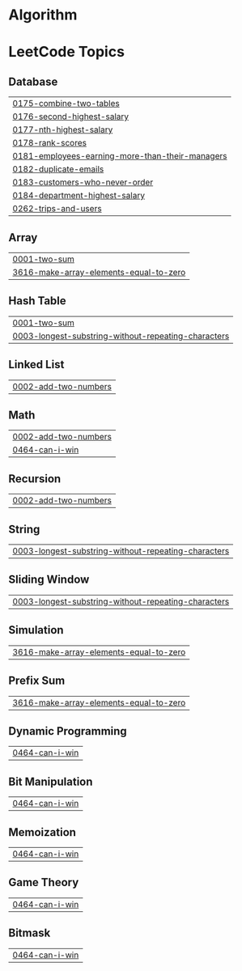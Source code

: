 # Algorithm
<!---LeetCode Topics Start-->
# LeetCode Topics
## Database
|  |
| ------- |
| [0175-combine-two-tables](https://github.com/pwrwpw/Algorithm/tree/master/0175-combine-two-tables) |
| [0176-second-highest-salary](https://github.com/pwrwpw/Algorithm/tree/master/0176-second-highest-salary) |
| [0177-nth-highest-salary](https://github.com/pwrwpw/Algorithm/tree/master/0177-nth-highest-salary) |
| [0178-rank-scores](https://github.com/pwrwpw/Algorithm/tree/master/0178-rank-scores) |
| [0181-employees-earning-more-than-their-managers](https://github.com/pwrwpw/Algorithm/tree/master/0181-employees-earning-more-than-their-managers) |
| [0182-duplicate-emails](https://github.com/pwrwpw/Algorithm/tree/master/0182-duplicate-emails) |
| [0183-customers-who-never-order](https://github.com/pwrwpw/Algorithm/tree/master/0183-customers-who-never-order) |
| [0184-department-highest-salary](https://github.com/pwrwpw/Algorithm/tree/master/0184-department-highest-salary) |
| [0262-trips-and-users](https://github.com/pwrwpw/Algorithm/tree/master/0262-trips-and-users) |
## Array
|  |
| ------- |
| [0001-two-sum](https://github.com/pwrwpw/Algorithm/tree/master/0001-two-sum) |
| [3616-make-array-elements-equal-to-zero](https://github.com/pwrwpw/Algorithm/tree/master/3616-make-array-elements-equal-to-zero) |
## Hash Table
|  |
| ------- |
| [0001-two-sum](https://github.com/pwrwpw/Algorithm/tree/master/0001-two-sum) |
| [0003-longest-substring-without-repeating-characters](https://github.com/pwrwpw/Algorithm/tree/master/0003-longest-substring-without-repeating-characters) |
## Linked List
|  |
| ------- |
| [0002-add-two-numbers](https://github.com/pwrwpw/Algorithm/tree/master/0002-add-two-numbers) |
## Math
|  |
| ------- |
| [0002-add-two-numbers](https://github.com/pwrwpw/Algorithm/tree/master/0002-add-two-numbers) |
| [0464-can-i-win](https://github.com/pwrwpw/Algorithm/tree/master/0464-can-i-win) |
## Recursion
|  |
| ------- |
| [0002-add-two-numbers](https://github.com/pwrwpw/Algorithm/tree/master/0002-add-two-numbers) |
## String
|  |
| ------- |
| [0003-longest-substring-without-repeating-characters](https://github.com/pwrwpw/Algorithm/tree/master/0003-longest-substring-without-repeating-characters) |
## Sliding Window
|  |
| ------- |
| [0003-longest-substring-without-repeating-characters](https://github.com/pwrwpw/Algorithm/tree/master/0003-longest-substring-without-repeating-characters) |
## Simulation
|  |
| ------- |
| [3616-make-array-elements-equal-to-zero](https://github.com/pwrwpw/Algorithm/tree/master/3616-make-array-elements-equal-to-zero) |
## Prefix Sum
|  |
| ------- |
| [3616-make-array-elements-equal-to-zero](https://github.com/pwrwpw/Algorithm/tree/master/3616-make-array-elements-equal-to-zero) |
## Dynamic Programming
|  |
| ------- |
| [0464-can-i-win](https://github.com/pwrwpw/Algorithm/tree/master/0464-can-i-win) |
## Bit Manipulation
|  |
| ------- |
| [0464-can-i-win](https://github.com/pwrwpw/Algorithm/tree/master/0464-can-i-win) |
## Memoization
|  |
| ------- |
| [0464-can-i-win](https://github.com/pwrwpw/Algorithm/tree/master/0464-can-i-win) |
## Game Theory
|  |
| ------- |
| [0464-can-i-win](https://github.com/pwrwpw/Algorithm/tree/master/0464-can-i-win) |
## Bitmask
|  |
| ------- |
| [0464-can-i-win](https://github.com/pwrwpw/Algorithm/tree/master/0464-can-i-win) |
<!---LeetCode Topics End-->